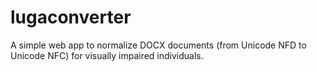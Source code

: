 # lugaconverter
A simple web app to normalize DOCX documents (from Unicode NFD to Unicode NFC) for visually impaired individuals.
